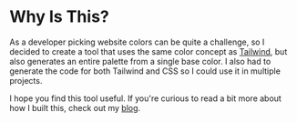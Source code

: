 # Why Is This?

As a developer picking website colors can be quite a challenge, so I decided to create a tool that uses the same color concept as [Tailwind](https://tailwindcss.com/docs/customizing-colors), but also generates an entire palette from a single base color. I also had to generate the code for both Tailwind and CSS so I could use it in multiple projects.

I hope you find this tool useful. If you&apos;re curious to read a bit more about how I built this, check out my [blog](https://www.jaredmakes.com/blog/creating-a-simple-palette-generator).
